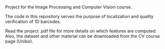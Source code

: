 Project for the Image Processing and Computer Vision course.

The code in this repository serves the purpose of localization and quality verification of 1D barcodes.

Read the project .pdf file for more details on which features are computed. Also, the dataset and other material can be downloaded from the CV course page (Unibo).